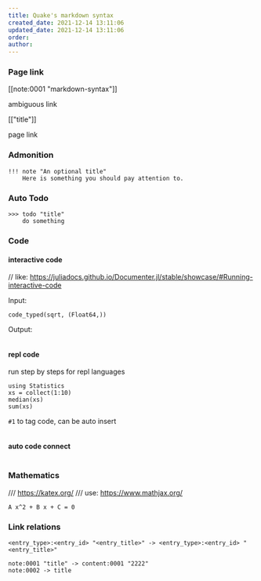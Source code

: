 ```yaml
---
title: Quake's markdown syntax
created_date: 2021-12-14 13:11:06
updated_date: 2021-12-14 13:11:06
order: 
author: 
---
```


### Page link

[[note:0001 "markdown-syntax"]]

ambiguous link

[["title"]]

page link

### Admonition

```
!!! note "An optional title"
    Here is something you should pay attention to.
```

### Auto Todo

```
>>> todo "title"
    do something
```

### Code

#### interactive code

// like: https://juliadocs.github.io/Documenter.jl/stable/showcase/#Running-interactive-code

Input:

```@example("java")
code_typed(sqrt, (Float64,))
```

Output:

```

```

#### repl code

run step by steps for repl languages

```@repl("repl") #1
using Statistics
xs = collect(1:10)
median(xs)
sum(xs)
```

`#1` to tag code, can be auto insert

```@repl_block("javascript")

```

#### auto code connect

```@connect

```


### Mathematics

/// https://katex.org/
/// use: https://www.mathjax.org/

``A x^2 + B x + C = 0``

### Link relations

```
<entry_type>:<entry_id> "<entry_title>" -> <entry_type>:<entry_id> "<entry_title>"
```

```
note:0001 "title" -> content:0001 "2222"
note:0002 -> title
```
